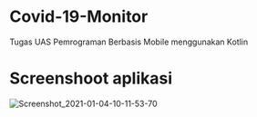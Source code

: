 # Covid-19-Monitor
Tugas UAS Pemrograman Berbasis Mobile menggunakan Kotlin

# Screenshoot aplikasi
![Screenshot_2021-01-04-10-11-53-70](https://user-images.githubusercontent.com/16816758/103500152-1b402800-4e7d-11eb-951e-9ead07e56397.jpg)
